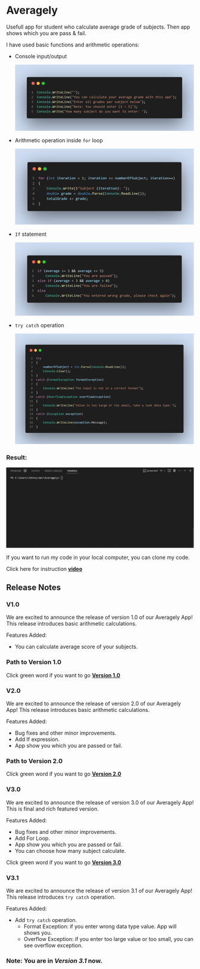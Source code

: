 # Averagely

Usefull app for student who calculate average grade of subjects. Then app shows which you are pass & fail.

I have used basic functions and arithmetic operations:

* Console input/output

    ![image](./Assets/console.png)

* Arithmetic operation inside `for` loop

    ![image](./Assets/for.png)

* `If` statement

    ![image](./Assets/if.png)

* `try catch` operation

    ![image](./Assets/try.png)

### Result:

![gif](./Assets/Animation.gif)

If you want to run my code in your local computer, you can clone my code.

Click here for instruction **[video](https://www.loom.com/share/9cebefe04b8b40f0bb6c48f87f58ad59?sid=e90b647e-a46f-46e2-bca3-9f89aa2512f5)**

## Release Notes

### V1.0

We are excited to announce the release of version 1.0 of our Averagely App! This release introduces basic arithmetic calculations.

Features Added:

* You can calculate average score of your subjects.
  
### Path to Version 1.0

Click green word if you want to go **[Version 1.0](https://github.com/JohnnySenior/Averagely/tree/releases/v1.0)**

### V2.0

We are excited to announce the release of version 2.0 of our Averagely App! This release introduces basic arithmetic calculations.

Features Added:

* Bug fixes and other minor improvements.
* Add If expression.
* App show you which you are passed or fail.

### Path to Version 2.0

Click green word if you want to go **[Version 2.0](https://github.com/JohnnySenior/Averagely/tree/releases/v2.0)**

### V3.0

We are excited to announce the release of version 3.0 of our Averagely App! This is final and rich featured version.

Features Added:

* Bug fixes and other minor improvements.
* Add For Loop.
* App show you which you are passed or fail.
* You can choose how many subject calculate.

Click green word if you want to go **[Version 3.0](https://github.com/JohnnySenior/Averagely/tree/releases/v3.0)**

### V3.1

We are excited to announce the release of version 3.1 of our Averagely App! This release introduces `try catch` operation.

Features Added:

* Add `try catch` operation.
    * Format Exception: if you enter wrong data type value. App will shows you.
    * Overflow Exception: if you enter too large value or too small, you can see overflow exception.
  
### Note: You are in **_Version 3.1_** now.
